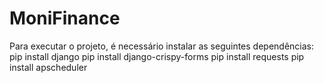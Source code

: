 # MoniFinance
Para executar o projeto, é necessário instalar as seguintes dependências:
pip install django
pip install django-crispy-forms
pip install requests
pip install apscheduler
